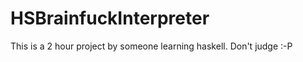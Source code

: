 HSBrainfuckInterpreter
===================

This is a 2 hour project by someone learning haskell. Don't judge :-P
